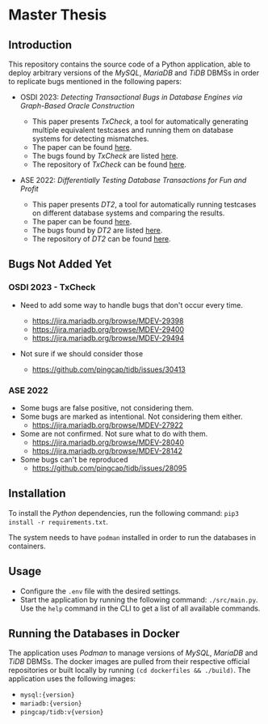 # Master Thesis

## Introduction

This repository contains the source code of a Python application, able to deploy arbitrary versions of the _MySQL_, _MariaDB_ and _TiDB_ DBMSs in order to replicate bugs mentioned in the following papers:

* OSDI 2023: _Detecting Transactional Bugs in Database Engines via Graph-Based Oracle Construction_

  - This paper presents _TxCheck_, a tool for automatically generating multiple equivalent testcases and running them on database systems for detecting mismatches.
  - The paper can be found [here](./papers/OSDI2023%20Detecting%20Transactional%20Bugs%20in%20Database%20Engines%20via%20Graph-Based%20Oracle%20Construction.pdf).
  - The bugs found by _TxCheck_ are listed [here](https://github.com/JZuming/TxCheck/tree/main/docs).
  - The repository of _TxCheck_ can be found [here](https://github.com/JZuming/TxCheck/).
* ASE 2022: _Differentially Testing Database Transactions for Fun and Profit_

  - This paper presents _DT2_, a tool for automatically running testcases on different database systems and comparing the results.
  - The paper can be found [here](./papers/ASE2022%20Differentially%20Testing%20Database%20Transactions%20for%20Fun%20and%20Profit.pdf).
  - The bugs found by _DT2_ are listed [here](./papers/ASE2022_DT2_bug_list.csv).
  - The repository of _DT2_ can be found [here](https://github.com/tcse-iscas/DT2).

## Bugs Not Added Yet

### OSDI 2023 - TxCheck

* Need to add some way to handle bugs that don't occur every time.

  - https://jira.mariadb.org/browse/MDEV-29398
  - https://jira.mariadb.org/browse/MDEV-29400
  - https://jira.mariadb.org/browse/MDEV-29494
* Not sure if we should consider those

  - https://github.com/pingcap/tidb/issues/30413

### ASE 2022

 * Some bugs are false positive, not considering them.
 * Some bugs are marked as intentional. Not considering them either.
    - https://jira.mariadb.org/browse/MDEV-27922
 * Some are not confirmed. Not sure what to do with them.
    - https://jira.mariadb.org/browse/MDEV-28040
    - https://jira.mariadb.org/browse/MDEV-28142
 * Some bugs can't be reproduced
    - https://github.com/pingcap/tidb/issues/28095


## Installation

To install the _Python_ dependencies, run the following command: `pip3 install -r requirements.txt`.

The system needs to have `podman` installed in order to run the databases in containers.

## Usage

* Configure the `.env` file with the desired settings.
* Start the application by running the following command: `./src/main.py`. Use the `help` command in the CLI to get a list of all available commands.

## Running the Databases in Docker

The application uses _Podman_ to manage versions of _MySQL_, _MariaDB_ and _TiDB_ DBMSs. The docker images are pulled from their respective official repositories or built locally by running `(cd dockerfiles && ./build)`. The application uses the following images:

* `mysql:{version}`
* `mariadb:{version}`
* `pingcap/tidb:v{version}`
